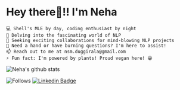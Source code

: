 # Hey there👋!! I'm Neha

    💻 Shell's MLE by day, coding enthusiast by night
    🌱 Delving into the fascinating world of NLP
    👯 Seeking exciting collaborations for mind-blowing NLP projects
    💬 Need a hand or have burning questions? I'm here to assist!
    📫 Reach out to me at nsm.duggirala@gmail.com
    ⚡ Fun fact: I'm powered by plants! Proud vegan here! 😁
    
 ![Neha's github stats](https://github-readme-stats.vercel.app/api?username=neha-duggirala&show_icons=true&theme=radical)


![Follows](https://img.shields.io/github/followers/neha-duggirala?style=social)
[![Linkedin Badge](https://img.shields.io/badge/-LinkedIn-blue?style=flat-square&logo=Linkedin&logoColor=white&link=https://www.linkedin.com/in/neha-duggirala/)](https://www.linkedin.com/in/neha-duggirala/)
